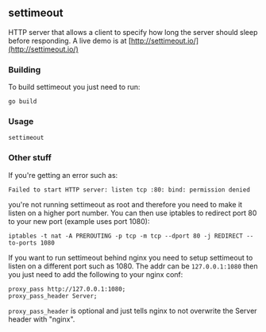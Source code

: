 ## settimeout

HTTP server that allows a client to specify how long the server should
sleep before responding. A live demo is at [http://settimeout.io/](http://settimeout.io/)

### Building

To build settimeout you just need to run:
```
go build
```

### Usage

```
settimeout
```

### Other stuff

If you're getting an error such as:
```
Failed to start HTTP server: listen tcp :80: bind: permission denied
```
you're not running settimeout as root and therefore you need to make it listen on a higher port number.
You can then use iptables to redirect port 80 to your new port (example uses port 1080):

```
iptables -t nat -A PREROUTING -p tcp -m tcp --dport 80 -j REDIRECT --to-ports 1080
```

If you want to run settimeout behind nginx you need to setup settimeout to listen on a different port
such as 1080. The addr can be `127.0.0.1:1080` then you just need to add the following to your nginx conf:
```
proxy_pass http://127.0.0.1:1080;
proxy_pass_header Server;
```
`proxy_pass_header` is optional and just tells nginx to not overwrite the Server header with "nginx".
